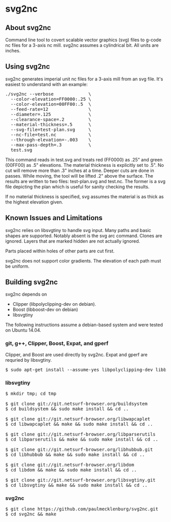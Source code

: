 svg2nc
======

## About svg2nc

Command line tool to covert scalable vector graphics (svg) files to g-code nc files for a 3-axis nc mill. svg2nc assumes a cylindrical bit. All units are inches.


## Using svg2nc

svg2nc generates imperial unit nc files for a 3-axis mill from an svg file. It's easiest to understand with an example:

<pre>
./svg2nc --verbose             \
  --color-elevation=FF0000:.25 \
  --color-elevation=00FF00:.5  \
  --feed-rate=12               \
  --diameter=.125              \
  --clearance-space=.2         \
  --material-thickness=.5      \
  --svg-file=test-plan.svg     \
  --nc-file=test.nc            \
  --through-elevation=-.003    \
  --max-pass-depth=.3          \
  test.svg
</pre>

This command reads in test.svg and treats red (FF0000) as .25" and green (00FF00) as .5" elevations. The material thickness is explicitly set to .5". No cut will remove more than .3" inches at a time. Deeper cuts are done in passes. While moving, the tool will be lifted .2" above the surface. The results are written to two files: test-plan.svg and test.nc. The former is a svg file depicting the plan which is useful for sanity checking the results.

If no material thickness is specified, svg assumes the material is as thick as the highest elevation given.


## Known Issues and Limitations

svg2nc relies on libsvgtiny to handle svg input. Many paths and basic shapes are supported. Notably absent is the svg arc command. Clones are ignored. Layers that are marked hidden are not actually ignored.

Parts placed within holes of other parts are cut first.

svg2nc does not support color gradients. The elevation of each path must be uniform.


## Building svg2nc

svg2nc depends on
* Clipper (libpolyclipping-dev on debian).
* Boost (libboost-dev on debian)
* libsvgtiny

The following instructions assume a debian-based system and were tested on Ubuntu 14.04.

### git, g++, Clipper, Boost, Expat, and gperf
Clipper, and Boost are used directly by svg2nc. Expat and gperf are requried by libsvgtiny.
<pre>
$ sudo apt-get install --assume-yes libpolyclipping-dev libboost-dev libexpat1-dev gperf git g++
</pre>

### libsvgtiny
<pre>
$ mkdir tmp; cd tmp

$ git clone git://git.netsurf-browser.org/buildsystem
$ cd buildsystem && sudo make install && cd ..

$ git clone git://git.netsurf-browser.org/libwapcaplet
$ cd libwapcaplet && make && sudo make install && cd ..

$ git clone git://git.netsurf-browser.org/libparserutils
$ cd libparserutils && make && sudo make install && cd ..

$ git clone git://git.netsurf-browser.org/libhubbub.git
$ cd libhubbub && make && sudo make install && cd ..

$ git clone git://git.netsurf-browser.org/libdom
$ cd libdom && make && sudo make install && cd ..

$ git clone git://git.netsurf-browser.org/libsvgtiny.git
$ cd libsvgtiny && make && sudo make install && cd ..
</pre>

### svg2nc
<pre>
$ git clone https://github.com/paulmecklenburg/svg2nc.git
$ cd svg2nc && make
</pre>
